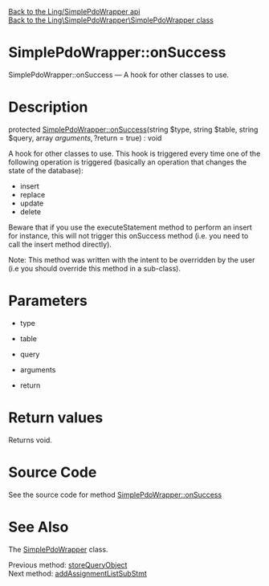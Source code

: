 [Back to the Ling/SimplePdoWrapper api](https://github.com/lingtalfi/SimplePdoWrapper/blob/master/doc/api/Ling/SimplePdoWrapper.md)<br>
[Back to the Ling\SimplePdoWrapper\SimplePdoWrapper class](https://github.com/lingtalfi/SimplePdoWrapper/blob/master/doc/api/Ling/SimplePdoWrapper/SimplePdoWrapper.md)


SimplePdoWrapper::onSuccess
================



SimplePdoWrapper::onSuccess — A hook for other classes to use.




Description
================


protected [SimplePdoWrapper::onSuccess](https://github.com/lingtalfi/SimplePdoWrapper/blob/master/doc/api/Ling/SimplePdoWrapper/SimplePdoWrapper/onSuccess.md)(string $type, string $table, string $query, array $arguments, ?$return = true) : void




A hook for other classes to use.
This hook is triggered every time one of the following operation is triggered (basically an operation that
changes the state of the database):

- insert
- replace
- update
- delete


Beware that if you use the executeStatement method to perform an insert for instance, this will not trigger
this onSuccess method (i.e. you need to call the insert method directly).

Note: This method was written with the intent to be overridden by the user (i.e you should override this method in a sub-class).



Parameters
================


- type

    

- table

    

- query

    

- arguments

    

- return

    


Return values
================

Returns void.








Source Code
===========
See the source code for method [SimplePdoWrapper::onSuccess](https://github.com/lingtalfi/SimplePdoWrapper/blob/master/SimplePdoWrapper.php#L508-L511)


See Also
================

The [SimplePdoWrapper](https://github.com/lingtalfi/SimplePdoWrapper/blob/master/doc/api/Ling/SimplePdoWrapper/SimplePdoWrapper.md) class.

Previous method: [storeQueryObject](https://github.com/lingtalfi/SimplePdoWrapper/blob/master/doc/api/Ling/SimplePdoWrapper/SimplePdoWrapper/storeQueryObject.md)<br>Next method: [addAssignmentListSubStmt](https://github.com/lingtalfi/SimplePdoWrapper/blob/master/doc/api/Ling/SimplePdoWrapper/SimplePdoWrapper/addAssignmentListSubStmt.md)<br>

